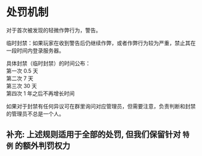 # 处罚机制

对于首次被发现的轻微作弊行为，警告。

临时封禁：如果玩家在收到警告后仍继续作弊，或者作弊行为较为严重，禁止其在一段时间内登录服务器。

具体封禁（临时封禁）的时间公布：  
第一次 0.5 天  
第二次 7 天  
第三次 30 天  
第四次 1 年之后不再增长时间  

如果对于封禁有任何异议可在群里询问对应管理员，但需要注意，负责判断和封禁的管理员不总是一个人。

## 补充: 上述规则适用于全部的处罚, 但我们保留针对 ```特例``` 的额外判罚权力